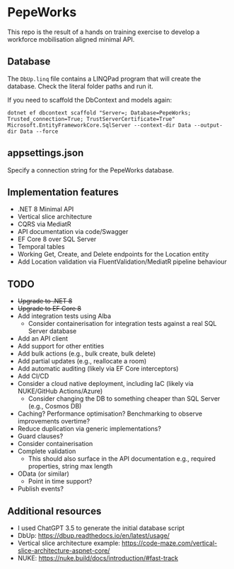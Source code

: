 # PepeWorks

This repo is the result of a hands on training exercise to develop a workforce mobilisation aligned minimal API.

## Database

The `DbUp.linq` file contains a LINQPad program that will create the database. Check the literal folder paths and run
it.

If you need to scaffold the DbContext and models again: 

```text
dotnet ef dbcontext scaffold "Server=; Database=PepeWorks; Trusted_connection=True; TrustServerCertificate=True" Microsoft.EntityFrameworkCore.SqlServer --context-dir Data --output-dir Data --force
```

## appsettings.json

Specify a connection string for the PepeWorks database.

## Implementation features

- .NET 8 Minimal API
- Vertical slice architecture
- CQRS via MediatR
- API documentation via code/Swagger
- EF Core 8 over SQL Server
- Temporal tables
- Working Get, Create, and Delete endpoints for the Location entity
- Add Location validation via FluentValidation/MediatR pipeline behaviour

## TODO

- ~~Upgrade to .NET 8~~
- ~~Upgrade to EF Core 8~~
- Add integration tests using Alba
    - Consider containerisation for integration tests against a real SQL Server database
- Add an API client
- Add support for other entities
- Add bulk actions (e.g., bulk create, bulk delete)
- Add partial updates (e.g., reallocate a room)
- Add automatic auditing (likely via EF Core interceptors)
- Add CI/CD
- Consider a cloud native deployment, including IaC (likely via NUKE/GitHub Actions/Azure)
    - Consider changing the DB to something cheaper than SQL Server (e.g., Cosmos DB)
- Caching? Performance optimisation? Benchmarking to observe improvements overtime?
- Reduce duplication via generic implementations?
- Guard clauses?
- Consider containerisation
- Complete validation
    - This should also surface in the API documentation e.g., required properties, string max length
- OData (or similar)
  - Point in time support?
- Publish events?

## Additional resources

- I used ChatGPT 3.5 to generate the initial database script
- DbUp: https://dbup.readthedocs.io/en/latest/usage/
- Vertical slice architecture example: https://code-maze.com/vertical-slice-architecture-aspnet-core/
- NUKE: https://nuke.build/docs/introduction/#fast-track
